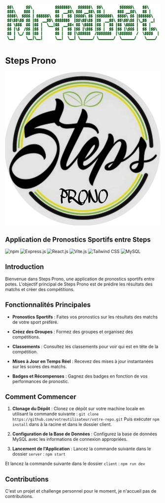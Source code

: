 ![MrR0b0t](https://github.com/axl6409/acffs/blob/master/ascii-mrr0b0t.png)

# Steps Prono
![Steps Prono Logo](https://github.com/axl6409/stepsprono/blob/master/steps-prono-logo.png)
## Application de Pronostics Sportifs entre Steps

![npm](https://img.shields.io/badge/npm-v7.24.0-green)
![Express.js](https://img.shields.io/badge/Express.js-v5.0.0-blue)
![React.js](https://img.shields.io/badge/React.js-v18.0.0-blue)
![Vite.js](https://img.shields.io/badge/Vite.js-v2.0.0-orange)
![Tailwind CSS](https://img.shields.io/badge/Tailwind%20CSS-v3.0.0-yellow)
![MySQL](https://img.shields.io/badge/MySQL-v8.0.0-blue)

## Introduction

Bienvenue dans Steps Prono, une application de pronostics sportifs entre potes. L'objectif principal de Steps Prono est de prédire les résultats des matchs et créer des compétitions.

## Fonctionnalités Principales

- **Pronostics Sportifs** : Faites vos pronostics sur les résultats des matchs de votre sport préféré.

- **Créez des Groupes** : Formez des groupes et organisez des compétitions.

- **Classements** : Consultez les classements pour voir qui est en tête de la compétition.

- **Mises à Jour en Temps Réel** : Recevez des mises à jour instantanées sur les scores des matchs.

- **Badges et Récompenses** : Gagnez des badges en fonction de vos performances de pronostic.

## Comment Commencer

1. **Clonage du Dépôt** : Clonez ce dépôt sur votre machine locale en utilisant la commande suivante : ``git clone https://github.com/votreutilisateur/votre-repo.git``
Puis exécuter ``npm install`` dans à la racine et dans le dossier client.

2. **Configuration de la Base de Données** : Configurez la base de données MySQL avec les informations de connexion appropriées.

3. **Lancement de l'Application** :
   Lancez la commande suivante dans le dossier ``server`` :
   ``npm start``

Et lancez la commande suivante dans le dossier ``client`` :
``npm run dev``

## Contributions

C'est un projet et challenge personnel pour le moment, je n'accueil pas de contributions.